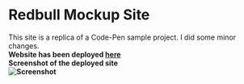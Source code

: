 # Redbull Mockup Site
This site is a replica of a Code-Pen sample project. I did some minor changes.
<br>
<strong>
  Website has been deployed <a href="https://redbullmockup.netlify.app/" target="_blank"> here </a> 
</strong>
<br>
<strong> Screenshot of the deployed site <strong>
<br>
![Screenshot](https://firebasestorage.googleapis.com/v0/b/fir-demo-7bbf9.appspot.com/o/Screenshot%20(91).png?alt=media&token=d77bf07e-6984-4ae5-bfce-ce64dce72684)
